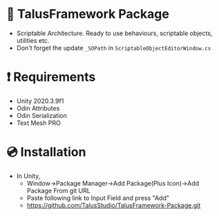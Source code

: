 # 🔨 TalusFramework Package
- Scriptable Architecture. Ready to use behaviours, scriptable objects, utilities etc.
- Don't forget the update ```_SOPath``` in ```ScriptableObjectEditorWindow.cs```

# ❗ Requirements 
- Unity 2020.3.9f1 
- Odin Attributes
- Odin Serialization
- Text Mesh PRO

# 💿 Installation
- In Unity,
  - Window->Package Manager->Add Package(Plus Icon)->Add Package From git URL
  - Paste following link to Input Field and press "Add"
  - https://github.com/TalusStudio/TalusFramework-Package.git
